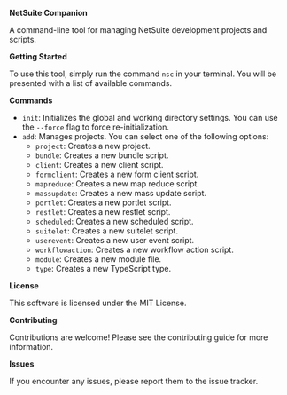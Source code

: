 **NetSuite Companion**

A command-line tool for managing NetSuite development projects and scripts.

**Getting Started**

To use this tool, simply run the command `nsc` in your terminal. You will be presented with a list of
available commands.

**Commands**

* `init`: Initializes the global and working directory settings. You can use the `--force` flag to force
  re-initialization.
* `add`: Manages projects. You can select one of the following options:
    + `project`: Creates a new project.
    + `bundle`: Creates a new bundle script.
    + `client`: Creates a new client script.
    + `formclient`: Creates a new form client script.
    + `mapreduce`: Creates a new map reduce script.
    + `massupdate`: Creates a new mass update script.
    + `portlet`: Creates a new portlet script.
    + `restlet`: Creates a new restlet script.
    + `scheduled`: Creates a new scheduled script.
    + `suitelet`: Creates a new suitelet script.
    + `userevent`: Creates a new user event script.
    + `workflowaction`: Creates a new workflow action script.
    + `module`: Creates a new module file.
    + `type`: Creates a new TypeScript type.

**License**

This software is licensed under the MIT License.

**Contributing**

Contributions are welcome! Please see the contributing guide for more information.

**Issues**

If you encounter any issues, please report them to the issue tracker.